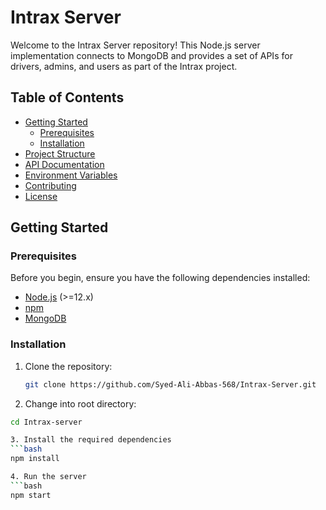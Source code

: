 # Intrax Server

Welcome to the Intrax Server repository! This Node.js server implementation connects to MongoDB and provides a set of APIs for drivers, admins, and users as part of the Intrax project.

## Table of Contents

- [Getting Started](#getting-started)
  - [Prerequisites](#prerequisites)
  - [Installation](#installation)
- [Project Structure](#project-structure)
- [API Documentation](#api-documentation)
- [Environment Variables](#environment-variables)
- [Contributing](#contributing)
- [License](#license)

## Getting Started

### Prerequisites

Before you begin, ensure you have the following dependencies installed:

- [Node.js](https://nodejs.org/) (>=12.x)
- [npm](https://www.npmjs.com/)
- [MongoDB](https://www.mongodb.com/try/download/community)

### Installation

1. Clone the repository:

   ```bash
   git clone https://github.com/Syed-Ali-Abbas-568/Intrax-Server.git

2. Change into root directory:

  ```bash
  cd Intrax-server

3. Install the required dependencies
  ```bash
  npm install

4. Run the server
  ```bash
  npm start

